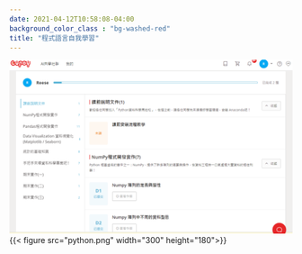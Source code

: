 ```yaml
---
date: 2021-04-12T10:58:08-04:00
background_color_class : "bg-washed-red"
title: "程式語言自我學習"
---
```


![](https://github.com/Reese9997/Reese9997.github.io/blob/f9c3e0b277087e15fcca8f1e79f5b43da06dfa0f/content/Activity/python.png)
{{< figure src="python.png" width="300" height="180">}}
